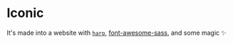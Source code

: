 # Iconic
It's made into a website with [`harp`](https://github.com/sintaxi/harp), [font-awesome-sass](https://github.com/FortAwesome/font-awesome-sass), and some magic ✨
